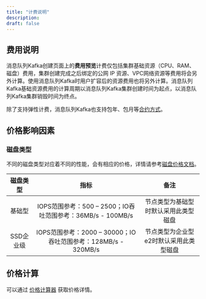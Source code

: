 ```yaml
---
title: "计费说明"
description:
draft: false
---
```


## 费用说明

消息队列Kafka创建页面上的**费用预览**计费仅包括集群基础资源（CPU、RAM、磁盘）费用，集群创建完成之后绑定的公网 IP 资源、VPC网络资源等费用将会另外计算。使用消息队列Kafka时用户扩容后的资源费用也将另外计算。消息队列Kafka基础资源费用的计算周期以消息队列Kafka集群创建时间为起点，以消息队列Kafka集群销毁时间为终点。

除了支持弹性计费，消息队列Kafka也支持包年、包月等[合约方式](https://docsv3.shanhe.com/billing/intro/billing_zhinan/)。

## 价格影响因素

### 磁盘类型

不同的磁盘类型对应着不同的性能，会有相应的价格，详情请参考[磁盘价格文档](https://docsv3.shanhe.com/storage/disk/billing/price/)。

| 磁盘类型  |                             指标                             |                  备注                  |
| :-------: | :----------------------------------------------------------: | :------------------------------------: |
|  基础型   |  IOPS范围参考：500 – 2500；IO吞吐范围参考：36MB/s - 100MB/s  |  节点类型为基础型时默认采用此类型磁盘  |
| SSD企业级 | IOPS范围参考：2000 – 30000；IO吞吐范围参考：128MB/s - 320MB/s | 节点类型为企业型e2时默认采用此类型磁盘 |


## 价格计算

可以通过 [价格计算器](https://www.shanhe.com/pricing#/消息队列Kafka) 获取价格详情。
